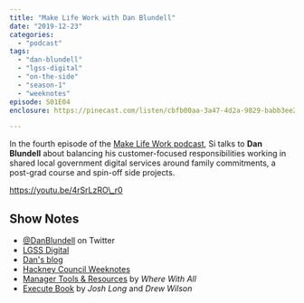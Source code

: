 ```yaml
---
title: "Make Life Work with Dan Blundell"
date: "2019-12-23"
categories: 
  - "podcast"
tags: 
  - "dan-blundell"
  - "lgss-digital"
  - "on-the-side"
  - "season-1"
  - "weeknotes"
episode: S01E04
enclosure: https://pinecast.com/listen/cbfb00aa-3a47-4d2a-9829-babb3ee23d74.mp3

---
```


In the fourth episode of the [Make Life Work podcast](https://sijobling.com/makelifework/), Si talks to **Dan Blundell** about balancing his customer-focused responsibilities working in shared local government digital services around family commitments, a post-grad course and spin-off side projects.

https://youtu.be/4rSrLzRO\_r0

## Show Notes

- [@DanBlundell](https://twitter.com/danblundell) on Twitter
- [LGSS Digital](http://www.lgss-digital.co.uk/ "Local Government Shared Services")
- [Dan's blog](https://www.danblundell.com/)
- [Hackney Council Weeknotes](https://blogs.hackney.gov.uk/hackit/projectweeknotes)
- [Manager Tools & Resources](https://wherewithall.com/tools/) by _Where With All_
- [Execute Book](https://executebook.com/) by _Josh Long_ and _Drew Wilson_
